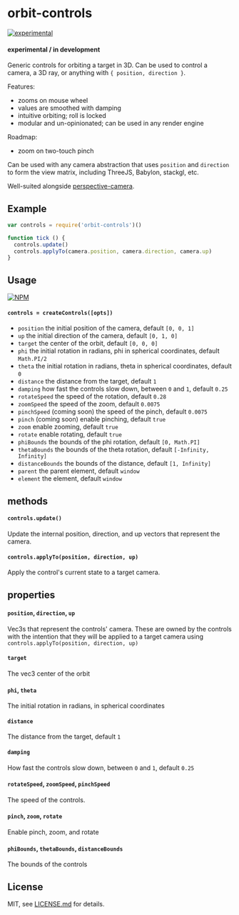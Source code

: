 # orbit-controls

[![experimental](http://badges.github.io/stability-badges/dist/experimental.svg)](http://github.com/badges/stability-badges)

#### experimental / in development

Generic controls for orbiting a target in 3D. Can be used to control a camera, a 3D ray, or anything with `{ position, direction }`.

Features:

- zooms on mouse wheel
- values are smoothed with damping
- intuitive orbiting; roll is locked
- modular and un-opinionated; can be used in any render engine

Roadmap:

- zoom on two-touch pinch

Can be used with any camera abstraction that uses `position` and `direction` to form the view matrix, including ThreeJS, Babylon, stackgl, etc. 

Well-suited alongside [perspective-camera](https://github.com/Jam3/perspective-camera).

## Example

```js
var controls = require('orbit-controls')()

function tick () {
  controls.update()
  controls.applyTo(camera.position, camera.direction, camera.up)
}
```

## Usage

[![NPM](https://nodei.co/npm/orbit-controls.png)](https://www.npmjs.com/package/orbit-controls)

#### `controls = createControls([opts])`

- `position` the initial position of the camera, default `[0, 0, 1]`
- `up` the initial direction of the camera, default `[0, 1, 0]`
- `target` the center of the orbit, default `[0, 0, 0]`
- `phi` the initial rotation in radians, phi in spherical coordinates, default `Math.PI/2`
- `theta` the initial rotation in radians, theta in spherical coordinates, default `0`
- `distance` the distance from the target, default `1`
- `damping` how fast the controls slow down, between `0` and `1`, default `0.25`
- `rotateSpeed` the speed of the rotation, default `0.28`
- `zoomSpeed` the speed of the zoom, default `0.0075`
- `pinchSpeed` (coming soon) the speed of the pinch, default `0.0075`
- `pinch` (coming soon) enable pinching, default `true`
- `zoom` enable zooming, default `true`
- `rotate` enable rotating, default `true`
- `phiBounds` the bounds of the phi rotation, default `[0, Math.PI]`
- `thetaBounds` the bounds of the theta rotation, default `[-Infinity, Infinity]`
- `distanceBounds` the bounds of the distance, default `[1, Infinity]`
- `parent` the parent element, default `window`
- `element` the element, default `window`

## methods

#### `controls.update()`

Update the internal position, direction, and up vectors that represent the camera.

#### `controls.applyTo(position, direction, up)`

Apply the control's current state to a target camera.

## properties

#### `position`, `direction`, `up`

Vec3s that represent the controls' camera. These are owned by the controls with the intention that they will be applied to a target camera using `controls.applyTo(position, direction, up)`

#### `target`

The vec3 center of the orbit

#### `phi`, `theta`

The initial rotation in radians, in spherical coordinates

#### `distance`

The distance from the target, default `1`

#### `damping`

How fast the controls slow down, between `0` and `1`, default `0.25`

#### `rotateSpeed`, `zoomSpeed`, `pinchSpeed`

The speed of the controls.

#### `pinch`, `zoom`, `rotate`

Enable pinch, zoom, and rotate

#### `phiBounds`, `thetaBounds`, `distanceBounds`

The bounds of the controls

## License

MIT, see [LICENSE.md](http://github.com/Jam3/orbit-controls/blob/master/LICENSE.md) for details.
